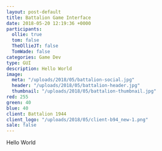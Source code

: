 ```yaml
---
layout: post-default
title: Battalion Game Interface
date: 2018-05-20 12:19:36 +0000
participants:
  ollie: true
  tom: false
  TheOllieJT: false
  TomWade: false
categories: Game Dev
type: GUI
description: Hello World
image:
  meta: "/uploads/2018/05/battalion-social.jpg"
  header: "/uploads/2018/05/battalion-header.jpg"
  thumbnail: "/uploads/2018/05/battalion-thumbnail.jpg"
red: 255
green: 40
blue: 40
client: Battalion 1944
client_logo: "/uploads/2018/05/client-b94_new-1.png"
sale: false
---
```

Hello World